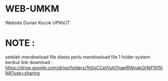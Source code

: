 # WEB-UMKM
Website Durian Kocok UPNVJT
# NOTE :
setelah mendowload file diatas perlu mendowload file 1 folder system
berikut link download : 
https://drive.google.com/drive/folders/1h0oCCpVIuhl7naelRWnabOrNiFN15INA?usp=sharing
